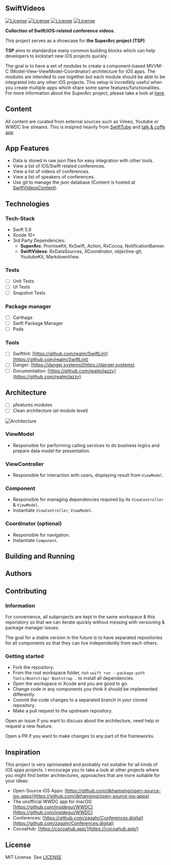 ## SwiftVideos

[![License](https://img.shields.io/badge/License-MIT-green.svg)](https://opensource.org/licenses/MIT)
[![License](https://img.shields.io/badge/Swift-5.0-blue.svg)](https://opensource.org/licenses/MIT)
[![License](https://img.shields.io/badge/Xcode-10-blue.svg)](https://opensource.org/licenses/MIT)
[![License](https://img.shields.io/badge/platforms-iOSv|%20tvOS%20|%20macOS%20|%20watchOS%20-blue.svg)](https://opensource.org/licenses/MIT)

**Collection of Swift/iOS-related conference videos**.

This project serves as a showcase for **the SuperArc project (TSP)**. 

**TSP** aims to standardize many common building blocks which can help developers to kickstart new iOS projects quickly.

The goal is to have a set of modules to create a component-based MVVM-C (Model-View-ViewModel-Coordinator) architecture for iOS apps. The modules are intended to use together but each module should be able to be integrated into any other iOS projects. This setup is incredibly useful when you create multiple apps which share some same features/functionalities. For more information about the SuperArc project, please take a look at [here](https://github.com/superarcswift/SwiftVideos).

## Content

All content are curated from external sources such as Vimeo, Youtube or WWDC live streams. This is insipred heavily from [SwiftTube](http://www.swifttube.co/) and [talk & coffe app](https://apps.apple.com/app/talks-coffee/id1466240063)

## App Features

- Data is stored in raw json files for easy integration with other tools.
- View a list of iOS/Swift related conferences.
- View a list of videos of conferences.
- View a list of speakers of conferences.
- Use git to manage the json database (Content is hosted at [SwiftVideosContent](https://github.com/superarcswift/SwiftVideosContent)).

## Technologies

### Tech-Stack

- Swift 5.0
- Xcode 10+
- 3rd Party Dependencies:
	- **SuperArc**: PromiseKit, RxSwift, Action, RxCocoa, NotificationBanner.
	- **SwiftVideos**: RxDataSources, XCoordinator, objective-git, YoutubeKit, MarkdownView.


### Tests

- [ ] Unit Tests
- [ ] UI Tests
- [ ] Snapshot Tests

### Package manager

- [ ] Carthage
- [ ] Swift Package Manager
- [ ] Pods

### Tools

- [ ] Swiftlint: [https://github.com/realm/SwiftLint](https://github.com/realm/SwiftLint)
- [ ] Danger: [https://danger.systems](https://danger.systems)
- [ ] Documentation: [https://github.com/realm/jazzy](https://github.com/realm/jazzy)
	
## Architecture

- [ ] µfeatures modules
- [ ] Clean architecture (at module level)

![Architecture](https://github.com/superarcswift/SwiftVideos/raw/master/Assets/Documentation/superarc.png)

### ViewModel

- Responsible for performing calling services to do business logics and prepare data model for presentation.

### ViewController

- Responsible for interaction with users, displaying result from `ViewModel`.

### Component

- Responsible for managing dependencies required by its `ViewController` & `ViewModel`.
- Instantiate `ViewController`, `ViewModel`.

### Coordinator (optional)

- Responsible for navigation.
- Instantiate `Component`.


## Building and Running

## Authors

## Contributing

### Information
For convenience, all subprojects are kept in the same workspace & this reporistory so that we can iterate quickly without messing with versioning & package manager issues.

The goal for a stable version in the future is to have separated repositories for all components so that they can live independently from each others.

### Getting started

- Fork the repository.
- From the root workspace folder, run  `swift run --package-path Tools/Bootstrap/ Bootstrap .`  to install all dependencies.
- Open the workspace in Xcode and you are good to go.
- Change code in any components you think it should be implemented differently.
- Commit the code changes to a separated branch in your cloned repository.
- Make a pull request to the upstream repository.

Open an issue if you want to discuss about the architecture, need help or request a new feature.

Open a PR if you want to make changes to any part of the frameworks.

## Inspiration

This project is very opinionated and probably not suitable for all kinds of iOS apps projects. I encourage you to take a look at other projects where you might find better architectures, approaches that are more suitable for your ideas:

- Open-Source iOS Apps: [https://github.com/dkhamsing/open-source-ios-apps](https://github.com/dkhamsing/open-source-ios-apps)
- The unofficial WWDC app for macOS:  [https://github.com/insidegui/WWDC](https://github.com/insidegui/WWDC)
- Conferences: [https://github.com/zagahr/Conferences.digital](https://github.com/zagahr/Conferences.digital)
- CocoaHub: [https://cocoahub.app/](https://cocoahub.app/)

## License

MIT License. See [LICENSE](https://github.com/superarcswift/SwiftVideos/blob/master/LICENSE)
